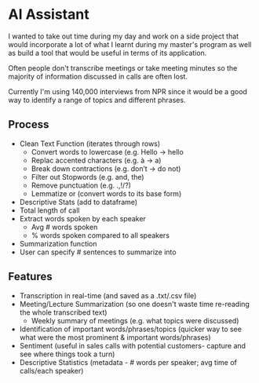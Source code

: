 # AI Assistant

I wanted to take out time during my day and work on a side project that would incorporate a lot of what I learnt during my master's program as well as build a tool that would be useful in terms of its application.

Often people don't transcribe meetings or take meeting minutes so the majority of information discussed in calls are often lost. 

Currently I'm using 140,000 interviews from NPR since it would be a good way to identify a range of topics and different phrases.

## Process
- Clean Text Function (iterates through rows)
  - Convert words to lowercase (e.g. Hello → hello
  - Replac accented characters (e.g. à → a)
  - Break down contractions (e.g. don’t → do not)
  - Filter out Stopwords (e.g. and, the)
  - Remove punctuation (e.g. .,!/?)
  - Lemmatize or (convert words to its base form)
 - Descriptive Stats (add to dataframe)
  - Total length of call
  - Extract words spoken by each speaker
    - Avg # words spoken
    - % words spoken compared to all speakers
 - Summarization function
  - User can specify # sentences to summarize into


## Features 
- Transcription in real-time (and saved as a .txt/.csv file)
- Meeting/Lecture Summarization (so one doesn't waste time re-reading the whole transcribed text)
  - Weekly summary of meetings (e.g. what topics were discussed)
- Identification of important words/phrases/topics (quicker way to see what were the most prominent & important words/phrases)
- Sentiment (useful in sales calls with potential customers- capture and see where things took a turn)
- Descriptive Statistics (metadata - # words per speaker; avg time of calls/each speaker)
